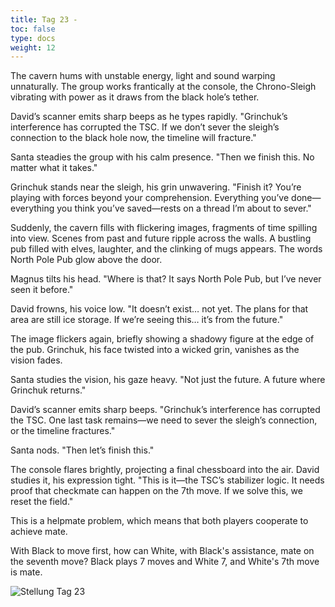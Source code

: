 ```yaml
---
title: Tag 23 - 
toc: false
type: docs
weight: 12
---
```


The cavern hums with unstable energy, light and sound warping unnaturally. The group works frantically at the console, the Chrono-Sleigh vibrating with power as it draws from the black hole’s tether.

David’s scanner emits sharp beeps as he types rapidly. "Grinchuk’s interference has corrupted the TSC. If we don’t sever the sleigh’s connection to the black hole now, the timeline will fracture."

Santa steadies the group with his calm presence. "Then we finish this. No matter what it takes."

Grinchuk stands near the sleigh, his grin unwavering. "Finish it? You’re playing with forces beyond your comprehension. Everything you’ve done—everything you think you’ve saved—rests on a thread I’m about to sever."

Suddenly, the cavern fills with flickering images, fragments of time spilling into view. Scenes from past and future ripple across the walls. A bustling pub filled with elves, laughter, and the clinking of mugs appears. The words North Pole Pub glow above the door.

Magnus tilts his head. "Where is that? It says North Pole Pub, but I’ve never seen it before."

David frowns, his voice low. "It doesn’t exist… not yet. The plans for that area are still ice storage. If we’re seeing this… it’s from the future."

The image flickers again, briefly showing a shadowy figure at the edge of the pub. Grinchuk, his face twisted into a wicked grin, vanishes as the vision fades.

Santa studies the vision, his gaze heavy. "Not just the future. A future where Grinchuk returns."

David’s scanner emits sharp beeps. "Grinchuk’s interference has corrupted the TSC. One last task remains—we need to sever the sleigh’s connection, or the timeline fractures."

Santa nods. "Then let’s finish this."

The console flares brightly, projecting a final chessboard into the air. David studies it, his expression tight. "This is it—the TSC’s stabilizer logic. It needs proof that checkmate can happen on the 7th move. If we solve this, we reset the field."

This is a helpmate problem, which means that both players cooperate to achieve mate.

With Black to move first, how can White, with Black's assistance, mate on the seventh move? Black plays 7 moves and White 7, and White's 7th move is mate.


![Stellung Tag 23](/day23.jpg "Bk6/bP1p1pPP/1n1P1P2/5p2/6p1/6pb/6p1/6K1 b - - 0 1")

